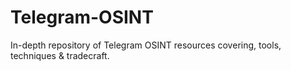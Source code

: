 # Telegram-OSINT
In-depth repository of Telegram OSINT resources covering, tools, techniques &amp; tradecraft. 
